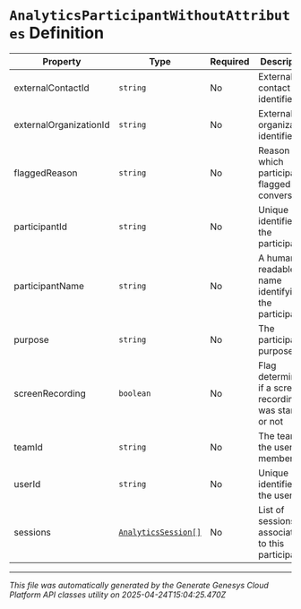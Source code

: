 # `AnalyticsParticipantWithoutAttributes` Definition

| Property | Type | Required | Description |
|----------|------|----------|-------------|
| externalContactId | `string` | No | External contact identifier |
| externalOrganizationId | `string` | No | External organization identifier |
| flaggedReason | `string` | No | Reason for which participant flagged conversation |
| participantId | `string` | No | Unique identifier for the participant |
| participantName | `string` | No | A human readable name identifying the participant |
| purpose | `string` | No | The participant's purpose |
| screenRecording | `boolean` | No | Flag determining if a screen recording was started or not |
| teamId | `string` | No | The team ID the user is a member of |
| userId | `string` | No | Unique identifier for the user |
| sessions | [`AnalyticsSession[]`](analyticssession-definition.md) | No | List of sessions associated to this participant |

---

*This file was automatically generated by the Generate Genesys Cloud Platform API classes utility on 2025-04-24T15:04:25.470Z*